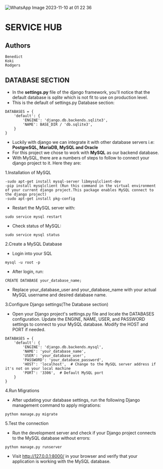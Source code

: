 ![WhatsApp Image 2023-11-10 at 01 22 36](https://github.com/rodgersxy/service-hub_v1/assets/47353893/d087d151-cc91-4455-a13c-d86f0fe61187)


# SERVICE HUB

## Authors
```
Benedict  
Koki  
Rodgers  
```

## DATABASE SECTION
* In the **settings.py** file of the django framework, you'll notice that the default database is *sqlite* which is not fit to use on production level.
* This is the default of settings.py Database section:

```
DATABASES = {
    'default': {
        'ENGINE': 'django.db.backends.sqlite3',
        'NAME': BASE_DIR / 'db.sqlite3',
    }
}
```

* Luckily with django we can integrate it with other database servers i.e: **PostgreSQL, MariaDB, MySQL and Oracle**
* For this project we chose to work with **MySQL** as our backend database.
* With MySQL, there are a numbers of steps to follow to connect your django project to it. Here they are:

1.Installation of MySQL
```
-sudo apt-get install mysql-server libmysqlclient-dev
-pip install mysqlclient (Run this command in the virtual environment of your current django project.This package enables MySQL connect to the django project)
-sudo apt-get install pkg-config
```

* Restart the MySQL server with:
```
sudo service mysql restart
```

* Check status of MySQL:
```
sudo service mysql status
```


2.Create a MySQL Database
* Login into your SQL
```
mysql -u root -p
```
* After login, run:
```
CREATE DATABASE your_database_name;
```
* Replace your_database_user and your_database_name with your actual MySQL username and desired database name.


3.Configure Django settings(The Database section)
* Open your Django project's settings.py file and locate the DATABASES configuration. Update the ENGINE, NAME, USER, and PASSWORD settings to connect to your MySQL database. Modify the HOST and PORT if needed.

```
DATABASES = {
    'default': {
        'ENGINE': 'django.db.backends.mysql',
        'NAME': 'your_database_name',
        'USER': 'your_database_user',
        'PASSWORD': 'your_database_password',
        'HOST': 'localhost',  # Change to the MySQL server address if it's not on your local machine
        'PORT': '3306',  # Default MySQL port
    }
}
```

4.Run Migrations
* After updating your database settings, run the following Django management command to apply migrations:
```
python manage.py migrate
```

5.Test the connection
* Run the development server and check if your Django project connects to the MySQL database without errors:
```
python manage.py runserver
```
* Visit http://127.0.0.1:8000/ in your browser and verify that your application is working with the MySQL database.
